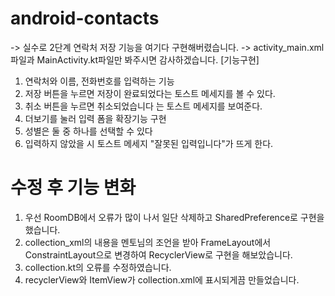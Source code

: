 # android-contacts
-> 실수로 2단계 연락처 저장 기능을 여기다 구현해버렸습니다. 
-> activity_main.xml파일과 MainActivity.kt파일만 봐주시면 감사하겠습니다. 
[기능구현]
1. 연락처와 이름, 전화번호를 입력하는 기능
2. 저장 버튼을 누르면 저장이 완료되었다는 토스트 메세지를 볼 수 있다. 
3. 취소 버튼을 누르면 취소되었습니다 는 토스트 메세지를 보여준다.
4. 더보기를 눌러 입력 폼을 확장기능 구현
5. 성별은 둘 중 하나를 선택할 수 있다
6. 입력하지 않았을 시 토스트 메세지 "잘못된 입력입니다"가 뜨게 한다.
# 수정 후 기능 변화
1. 우선 RoomDB에서 오류가 많이 나서 일단 삭제하고 SharedPreference로 구현을 했습니다.
2. collection_xml의 내용을 멘토님의 조언을 받아 FrameLayout에서 ConstraintLayout으로 변경하여 
RecyclerView로 구현을 해보았습니다.
3. collection.kt의 오류를 수정하였습니다.
4. recyclerView와 ItemView가 collection.xml에 표시되게끔 만들었습니다.
